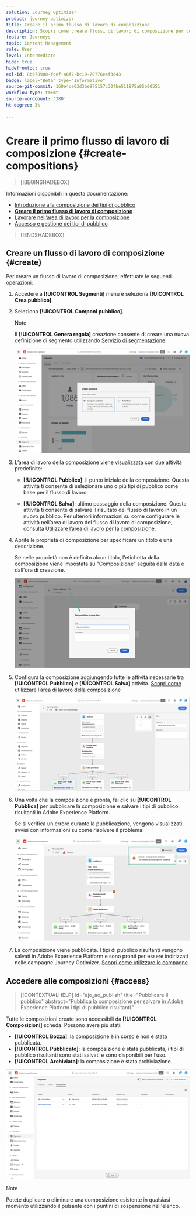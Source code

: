 ```yaml
---
solution: Journey Optimizer
product: journey optimizer
title: Creare il primo flusso di lavoro di composizione
description: Scopri come creare flussi di lavoro di composizione per combinare e disporre i tipi di pubblico esistenti.
feature: Journeys
topic: Content Management
role: User
level: Intermediate
hide: true
hidefromtoc: true
exl-id: 8b978900-fcef-46f2-bc19-70776e4f3d43
badge: label="Beta" type="Informativo"
source-git-commit: 160e4ce03d3be975157c30fbe511875a85b00551
workflow-type: tm+mt
source-wordcount: '380'
ht-degree: 3%

---
```


# Creare il primo flusso di lavoro di composizione {#create-compositions}

>[!BEGINSHADEBOX]

Informazioni disponibili in questa documentazione:

* [Introduzione alla composizione dei tipi di pubblico](get-started-audience-orchestration.md)
* **[Creare il primo flusso di lavoro di composizione](create-compositions.md)**
* [Lavorare nell’area di lavoro per la composizione](composition-canvas.md)
* [Accesso e gestione dei tipi di pubblico](access-audiences.md)

>[!ENDSHADEBOX]

## Creare un flusso di lavoro di composizione {#create}

Per creare un flusso di lavoro di composizione, effettuate le seguenti operazioni:

1. Accedere a **[!UICONTROL Segmenti]** menu e seleziona **[!UICONTROL Crea pubblico]**.

1. Seleziona **[!UICONTROL Componi pubblico]**.

   >[!NOTE]
   >
   >Il **[!UICONTROL Genera regola]** creazione consente di creare una nuova definizione di segmento utilizzando [Servizio di segmentazione](https://experienceleague.adobe.com/docs/experience-platform/segmentation/ui/overview.html).

   ![](assets/audiences-create.png)

1. L’area di lavoro della composizione viene visualizzata con due attività predefinite:

   * **[!UICONTROL Pubblico]**: il punto iniziale della composizione. Questa attività ti consente di selezionare uno o più tipi di pubblico come base per il flusso di lavoro,

   * **[!UICONTROL Salva]**: ultimo passaggio della composizione. Questa attività ti consente di salvare il risultato del flusso di lavoro in un nuovo pubblico.
   Per ulteriori informazioni su come configurare le attività nell’area di lavoro del flusso di lavoro di composizione, consulta [Utilizzare l’area di lavoro per la composizione](composition-canvas.md).

1. Aprite le proprietà di composizione per specificare un titolo e una descrizione.

   Se nelle proprietà non è definito alcun titolo, l&#39;etichetta della composizione viene impostata su &quot;Composizione&quot; seguita dalla data e dall&#39;ora di creazione.

   ![](assets/audiences-properties.png)

1. Configura la composizione aggiungendo tutte le attività necessarie tra **[!UICONTROL Pubblico]** e **[!UICONTROL Salva]** attività. [Scopri come utilizzare l’area di lavoro della composizione](composition-canvas.md)

   ![](assets/audiences-publish.png)

1. Una volta che la composizione è pronta, fai clic su **[!UICONTROL Pubblica]** per pubblicare la composizione e salvare i tipi di pubblico risultanti in Adobe Experience Platform.

   Se si verifica un errore durante la pubblicazione, vengono visualizzati avvisi con informazioni su come risolvere il problema.

   ![](assets/audiences-alerts.png)

1. La composizione viene pubblicata. I tipi di pubblico risultanti vengono salvati in Adobe Experience Platform e sono pronti per essere indirizzati nelle campagne Journey Optimizer. [Scopri come utilizzare le campagne](../campaigns/get-started-with-campaigns.md)

## Accedere alle composizioni {#access}

>[!CONTEXTUALHELP]
>id="ajo_ao_publish"
>title="Pubblicare il pubblico"
>abstract="Pubblica la composizione per salvare in Adobe Experience Platform i tipi di pubblico risultanti."

Tutte le composizioni create sono accessibili da **[!UICONTROL Composizioni]** scheda. Possono avere più stati:

* **[!UICONTROL Bozza]**: la composizione è in corso e non è stata pubblicata.
* **[!UICONTROL Pubblicato]**: la composizione è stata pubblicata, i tipi di pubblico risultanti sono stati salvati e sono disponibili per l’uso.
* **[!UICONTROL Archiviato]**: la composizione è stata archiviazione.

![](assets/audiences-compositions.png)

>[!NOTE]
>
>Potete duplicare o eliminare una composizione esistente in qualsiasi momento utilizzando il pulsante con i puntini di sospensione nell&#39;elenco.
